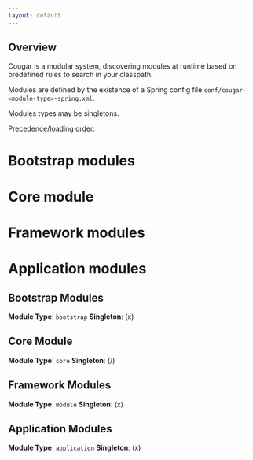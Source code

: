 ```yaml
---
layout: default
---
```

## Overview

Cougar is a modular system, discovering modules at runtime based on predefined rules to search in your classpath.

Modules are defined by the existence of a Spring config file `conf/cougar-<module-type>-spring.xml`.

Modules types may be singletons.

Precedence/loading order:
# Bootstrap modules
# Core module
# Framework modules
# Application modules

## Bootstrap Modules

**Module Type**: `bootstrap`
**Singleton**: (x)

## Core Module

**Module Type**: `core`
**Singleton**: (/)

## Framework Modules

**Module Type**: `module`
**Singleton**: (x)

## Application Modules

**Module Type**: `application`
**Singleton**: (x)